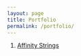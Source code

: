 ```yaml
---
layout: page
title: Portfolio
permalink: /portfolio/
---
```


1. [Affinity Strings](https://affinitystrings.com)